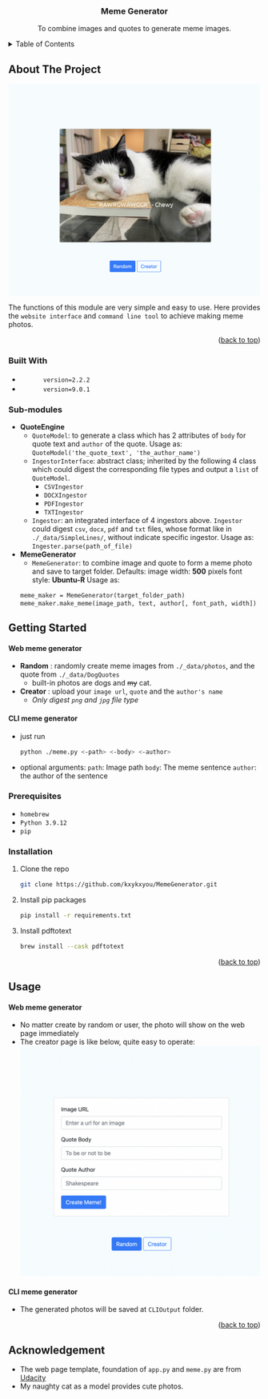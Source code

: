 <!-- PROJECT Title -->
<h3 align="center">Meme Generator</h3>

  <p align="center">
    To combine images and quotes to generate meme images.
    <br />


<!-- TABLE OF CONTENTS -->
<details>
  <summary>Table of Contents</summary>
  <ol>
    <li>
      <a href="#about-the-project">About The Project</a>
      <ul>
        <li><a href="#built-with">Built With</a></li>
      </ul>
    </li>
    <li>
      <a href="#getting-started">Getting Started</a>
      <ul>
        <li><a href="#prerequisites">Prerequisites</a></li>
        <li><a href="#installation">Installation</a></li>
      </ul>
    </li>
    <li><a href="#usage">Usage</a></li>
  </ol>
</details>

<!-- ABOUT THE PROJECT -->
## About The Project

<img src='./_data/ScreenShot/ScreenShot_random.png' align='center'></img>

The functions of this module are very simple and easy to use. Here provides the `website interface` and `command line tool` to achieve  making meme photos.

<p align="right">(<a href="#readme-top">back to top</a>)</p>


### Built With
* <a href='https://flask.palletsprojects.com/en/2.2.x/'><img src='https://flask.palletsprojects.com/en/2.2.x/_images/flask-logo.png' style='width:42px;height:16px'></img></a> `version=2.2.2`
* <a href='https://pillow.readthedocs.io/en/stable/'><img src='https://pillow.readthedocs.io/en/stable/_static/pillow-logo.png' style='width:42px;height:16px'></img></a> `version=9.0.1`


### Sub-modules
- **QuoteEngine**
  - `QuoteModel`: to generate a class which has 2 attributes of `body` for quote text and `author` of the quote. Usage as:
  ```QuoteModel('the_quote_text', 'the_author_name')```
  - `IngestorInterface`: abstract class; inherited by the following 4 class which could digest the corresponding file types and output a `list` of `QuoteModel`.
    - `CSVIngestor`
    - `DOCXIngestor`
    - `PDFIngestor`
    - `TXTIngestor`
  - `Ingestor`: an integrated interface of 4 ingestors above. `Ingestor` could digest `csv`, `docx`, `pdf` and `txt` files, whose format like in `./_data/SimpleLines/`, without indicate specific ingestor. Usage as:
  ```Ingester.parse(path_of_file)```
- **MemeGenerator**
  - `MemeGenerator`: to combine image and quote to form a meme photo and save to target folder. 
  Defaults:
  image width: **500** pixels 
  font style: **Ubuntu-R**
  Usage as:
  ```
  meme_maker = MemeGenerator(target_folder_path)
  meme_maker.make_meme(image_path, text, author[, font_path, width])
  ```


<!-- GETTING STARTED -->
## Getting Started
#### Web meme generator
- **Random** : randomly create meme images from `./_data/photos`, and the quote from `./_data/DogQuotes`  
  - built-in photos are dogs and ~~my~~ cat. 
- **Creator** : upload your `image url`, `quote` and the `author's name`
  - _Only digest `png` and `jpg` file type_

#### CLI meme generator
- just run 
  ```sh
  python ./meme.py <-path> <-body> <-author>
  ```

- optional arguments:
  `path`: Image path
  `body`: The meme sentence
  `author`: the author of the sentence


### Prerequisites

* `homebrew`
* `Python 3.9.12`
* `pip`

### Installation

1. Clone the repo
   ```sh
   git clone https://github.com/kxykxyou/MemeGenerator.git
   ```
2. Install pip packages
   ```sh
   pip install -r requirements.txt
   ```
3. Install pdftotext
   ```sh
   brew install --cask pdftotext
   ```

<p align="right">(<a href="#readme-top">back to top</a>)</p>



<!-- USAGE EXAMPLES -->
## Usage
#### Web meme generator
- No matter create by random or user, the photo will show on the web page immediately
- The creator page is like below, quite easy to operate:
  <img src='./_data/ScreenShot/ScreenShot_creator.png'></img>

#### CLI meme generator
- The generated photos will be saved at `CLIOutput` folder.

<p align="right">(<a href="#readme-top">back to top</a>)</p>


## Acknowledgement
- The web page template, foundation of `app.py` and `meme.py` are from <a href='https://www.udacity.com'>Udacity</a>
- My naughty cat as a model provides cute photos.

